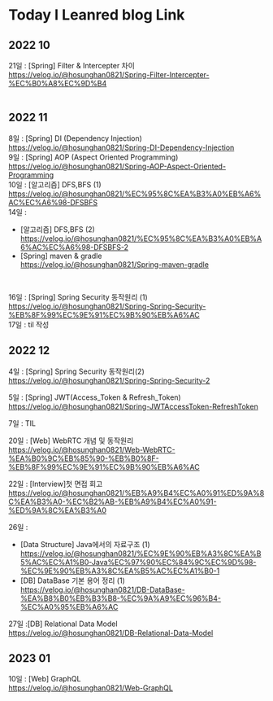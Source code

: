 # Today I Leanred blog Link 


## **2022 10**

21일 : [Spring] Filter & Intercepter 차이 <br>
https://velog.io/@hosunghan0821/Spring-Filter-Intercepter-%EC%B0%A8%EC%9D%B4
<br><br>

## **2022 11**

8일 : [Spring] DI (Dependency Injection)<br>
https://velog.io/@hosunghan0821/Spring-DI-Dependency-Injection
<br>
9일 : [Spring] AOP (Aspect Oriented Programming)<br>
https://velog.io/@hosunghan0821/Spring-AOP-Aspect-Oriented-Programming
<br>
10일 : [알고리즘] DFS,BFS (1)<br>
https://velog.io/@hosunghan0821/%EC%95%8C%EA%B3%A0%EB%A6%AC%EC%A6%98-DFSBFS
<br>
14일 : 
- [알고리즘] DFS,BFS (2)<br>
https://velog.io/@hosunghan0821/%EC%95%8C%EA%B3%A0%EB%A6%AC%EC%A6%98-DFSBFS-2<br>
- [Spring] maven & gradle<br> 
https://velog.io/@hosunghan0821/Spring-maven-gradle
<br>

16일 : [Spring] Spring Security 동작원리 (1) <br>
https://velog.io/@hosunghan0821/Spring-Spring-Security-%EB%8F%99%EC%9E%91%EC%9B%90%EB%A6%AC<br>
17일 : til 작성 <br>

## **2022 12**

4일 : [Spring] Spring Security 동작원리(2)<br>
https://velog.io/@hosunghan0821/Spring-Spring-Security-2<br>

5일 : [Spring] JWT(Access_Token & Refresh_Token)<br>
https://velog.io/@hosunghan0821/Spring-JWTAccessToken-RefreshToken<br>

7일 : TIL

20일 : [Web] WebRTC 개념 및 동작원리
https://velog.io/@hosunghan0821/Web-WebRTC-%EA%B0%9C%EB%85%90-%EB%B0%8F-%EB%8F%99%EC%9E%91%EC%9B%90%EB%A6%AC

22일 : [Interview]첫 면접 회고<br>
https://velog.io/@hosunghan0821/%EB%A9%B4%EC%A0%91%ED%9A%8C%EA%B3%A0-%EC%B2%AB-%EB%A9%B4%EC%A0%91-%ED%9A%8C%EA%B3%A0

26일 : 
- [Data Structure] Java에서의 자료구조 (1) <br>
https://velog.io/@hosunghan0821/%EC%9E%90%EB%A3%8C%EA%B5%AC%EC%A1%B0-Java%EC%97%90%EC%84%9C%EC%9D%98-%EC%9E%90%EB%A3%8C%EA%B5%AC%EC%A1%B0-1
- [DB] DataBase 기본 용어 정리 (1) <br>
https://velog.io/@hosunghan0821/DB-DataBase-%EA%B8%B0%EB%B3%B8-%EC%9A%A9%EC%96%B4-%EC%A0%95%EB%A6%AC

27일 :[DB] Relational Data Model<BR>
https://velog.io/@hosunghan0821/DB-Relational-Data-Model

## **2023 01**

10일 : [Web] GraphQL<BR>
https://velog.io/@hosunghan0821/Web-GraphQL

